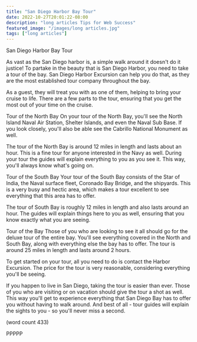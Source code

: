 ```yaml
---
title: "San Diego Harbor Bay Tour"
date: 2022-10-27T20:01:22-08:00
description: "long articles Tips for Web Success"
featured_image: "/images/long articles.jpg"
tags: ["long articles"]
---
```


San Diego Harbor Bay Tour

As vast as the San Diego harbor is, a simple walk
around it doesn't do it justice!  To partake in the
beauty that is San Diego Harbor, you need to take a
tour of the bay.  San Diego Harbor Excursion can 
help you do that, as they are the most established
tour company throughout the bay.

As a guest, they will treat you with as one of them,
helping to bring your cruise to life.  There are 
a few parts to the tour, ensuring that you get the
most out of your time on the cruise.  

Tour of the North Bay
On your tour of the North Bay, you'll see the North
Island Naval Air Station, Shelter Islands, and even
the Naval Sub Base.  If you look closely, you'll 
also be able see the Cabrillo National Monument as 
well.

The tour of the North Bay is around 12 miles in length
and lasts about an hour.  This is a fine tour for
anyone interested in the Navy as well.  During your
tour the guides will explain everything to you as
you see it.  This way, you'll always know what's going
on.

Tour of the South Bay
Your tour of the South Bay consists of the Star of
India, the Naval surface fleet, Coronado Bay Bridge,
and the shipyards.  This is a very busy and hectic 
area, which makes a tour excellent to see everything
that this area has to offer.

The tour of South Bay is roughly 12 miles in length 
and also lasts around an hour.  The guides will explain
things here to you as well, ensuring that you know
exactly what you are seeing.

Tour of the Bay
Those of you who are looking to see it all should go
for the deluxe tour of the entire bay.  You'll see
everything covered in the North and South Bay, along
with everything else the bay has to offer.  The tour
is around 25 miles in length and lasts around 2 hours.

To get started on your tour, all you need to do is 
contact the Harbor Excursion.  The price for the tour
is very reasonable, considering everything you'll be
seeing.  

If you happen to live in San Diego, taking the tour is
easier than ever.  Those of you who are visiting or on
vacation should give the tour a shot as well.  This way
you'll get to experience everything that San Diego Bay
has to offer you without having to walk around.  And
best of all - tour guides will explain the sights to 
you - so you'll never miss a second.

(word count 433)

PPPPP
